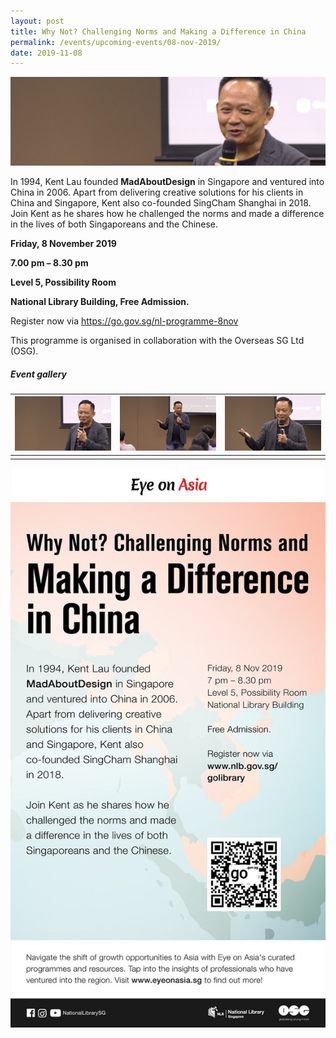 ```yaml
---
layout: post
title: Why Not? Challenging Norms and Making a Difference in China
permalink: /events/upcoming-events/08-nov-2019/
date: 2019-11-08
---
```


<img src="\images\past-events\08-Nov-2019\banner.jpg" alt="08-Nov-2019 banner" style="width:800px;" />

In 1994, Kent Lau founded **MadAboutDesign** in Singapore and ventured into China in 2006. Apart from delivering creative solutions for his clients in China and Singapore, Kent also co-founded SingCham Shanghai in 2018. Join Kent as he shares how he challenged the norms and made a difference in the lives of both Singaporeans and the Chinese.

**Friday, 8 November 2019**

**7.00 pm – 8.30 pm**

**Level 5, Possibility Room**

**National Library Building, Free Admission.**

Register now via <https://go.gov.sg/nl-programme-8nov>

This programme is organised in collaboration with the Overseas SG Ltd (OSG).



##### **Event gallery**

| <a href="\images\past-events\08-Nov-2019\image-1.jpg"><img src="\images\past-events\08-Nov-2019\image-1.jpg" style="width:250px;" /></a> | <a href="\images\past-events\08-Nov-2019\image-2.jpg"><img src="\images\past-events\08-Nov-2019\image-2.jpg" style="width:250px;" /></a> | <a href="\images\past-events\08-Nov-2019\image-3.jpg"><img src="\images\past-events\08-Nov-2019\image-3.jpg" style="width:250px;" /></a> |
| ------------------------------------------------------------ | ------------------------------------------------------------ | ------------------------------------------------------------ |
|                                                              |                                                              |                                                              |

<img src="\images\past-events\08-Nov-2019\edm.jpg" style="width:650px;" />

